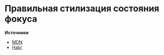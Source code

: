 # Правильная стилизация состояния фокуса

**Источники**
- [MDN](https://developer.mozilla.org/en-US/docs/Web/CSS/:focus-visible)
- [Habr](https://habr.com/ru/company/yandex/blog/424879/)